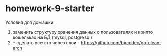 # homework-9-starter

Условия для домашки:
1) заменить структуру хранения данных о пользователях и крипто кошельках на БД (mysql, postgresql)
2) `*` сделать все это через слои - https://github.com/bxcodec/go-clean-arch
